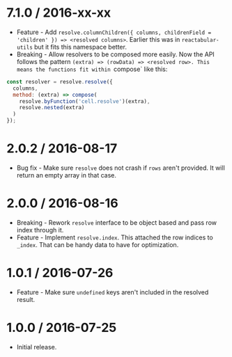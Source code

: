 7.1.0 / 2016-xx-xx
==================

  * Feature - Add `resolve.columnChildren({ columns, childrenField = 'children' }) => <resolved columns>`. Earlier this was in `reactabular-utils` but it fits this namespace better.
  * Breaking - Allow resolvers to be composed more easily. Now the API follows the pattern `(extra) => (rowData) => <resolved row>. This means the functions fit within `compose` like this:

```javascript
const resolver = resolve.resolve({
  columns,
  method: (extra) => compose(
    resolve.byFunction('cell.resolve')(extra),
    resolve.nested(extra)
  )
});
```

2.0.2 / 2016-08-17
==================

  * Bug fix - Make sure `resolve` does not crash if `rows` aren't provided. It will return an empty array in that case.

2.0.0 / 2016-08-16
==================

  * Breaking - Rework `resolve` interface to be object based and pass row index through it.
  * Feature - Implement `resolve.index`. This attached the row indices to `_index`. That can be handy data to have for optimization.

1.0.1 / 2016-07-26
==================

  * Feature - Make sure `undefined` keys aren't included in the resolved result.

1.0.0 / 2016-07-25
==================

  * Initial release.
